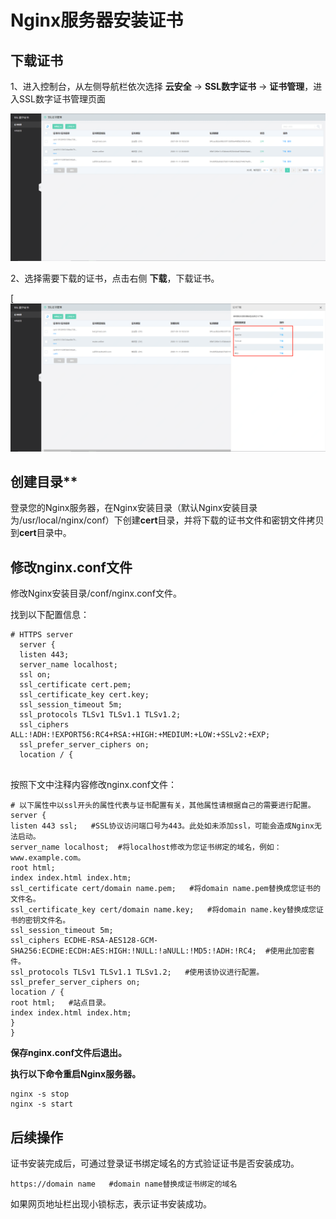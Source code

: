 # Nginx服务器安装证书

## **下载证书**

1、进入控制台，从左侧导航栏依次选择 **云安全** -> **SSL数字证书** -> **证书管理**，进入SSL数字证书管理页面

![证书列表页面](/image/SSL-Certification/证书列表页面.png)

2、选择需要下载的证书，点击右侧 **下载**，下载证书。

[![下载对应格式的证书](/image/SSL-Certification/下载对应格式的证书.png)

## 创建目录**

登录您的Nginx服务器，在Nginx安装目录（默认Nginx安装目录为/usr/local/nginx/conf）下创建**cert**目录，并将下载的证书文件和密钥文件拷贝到**cert**目录中。

## **修改nginx.conf文件**

修改Nginx安装目录/conf/nginx.conf文件。

找到以下配置信息：

```
# HTTPS server
  server {
  listen 443;
  server_name localhost;
  ssl on;
  ssl_certificate cert.pem;
  ssl_certificate_key cert.key;
  ssl_session_timeout 5m;
  ssl_protocols TLSv1 TLSv1.1 TLSv1.2;
  ssl_ciphers ALL:!ADH:!EXPORT56:RC4+RSA:+HIGH:+MEDIUM:+LOW:+SSLv2:+EXP;
  ssl_prefer_server_ciphers on;
  location / {
                                          
```

按照下文中注释内容修改nginx.conf文件：

```
# 以下属性中以ssl开头的属性代表与证书配置有关，其他属性请根据自己的需要进行配置。
server {
listen 443 ssl;   #SSL协议访问端口号为443。此处如未添加ssl，可能会造成Nginx无法启动。
server_name localhost;  #将localhost修改为您证书绑定的域名，例如：www.example.com。
root html;
index index.html index.htm;
ssl_certificate cert/domain name.pem;   #将domain name.pem替换成您证书的文件名。
ssl_certificate_key cert/domain name.key;   #将domain name.key替换成您证书的密钥文件名。
ssl_session_timeout 5m;
ssl_ciphers ECDHE-RSA-AES128-GCM-SHA256:ECDHE:ECDH:AES:HIGH:!NULL:!aNULL:!MD5:!ADH:!RC4;  #使用此加密套件。
ssl_protocols TLSv1 TLSv1.1 TLSv1.2;   #使用该协议进行配置。
ssl_prefer_server_ciphers on;   
location / {
root html;   #站点目录。
index index.html index.htm;   
}
}                     
```

**保存nginx.conf文件后退出。**

**执行以下命令重启Nginx服务器。**

```
nginx -s stop
nginx -s start
```

## 后续操作

证书安装完成后，可通过登录证书绑定域名的方式验证证书是否安装成功。

```
https://domain name   #domain name替换成证书绑定的域名
```

如果网页地址栏出现小锁标志，表示证书安装成功。
